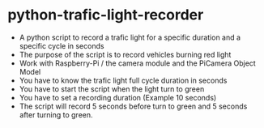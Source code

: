 # python-trafic-light-recorder
- A python script to record a trafic light for a specific duration and a specific cycle in seconds
- The purpose of the script is to record vehicles burning red light
- Work with Raspberry-Pi / the camera module and the PiCamera Object Model
- You have to know the trafic light full cycle duration in seconds
- You have to start the script when the light turn to green
- You have to set a recording duration (Example 10 seconds)
- The script will record 5 seconds before turn to green and 5 seconds after turning to green.
